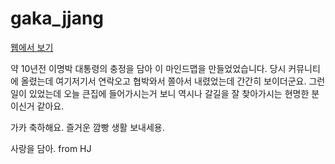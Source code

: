 # gaka_jjang

[웹에서 보기](http://gaka-map.s3-website.ap-northeast-2.amazonaws.com/gaka_jjang-ded4cfbbd88fb6183ae16c6d56d89453.html)

약 10년전 이명박 대통령의 충정을 담아 이 마인드맵을 만들었었습니다.
당시 커뮤니티에 올렸는데 여기저기서 연락오고 협박와서 쫄아서 내렸었는데 간간히 보이더군요.
그런 일이 있었는데 오늘 큰집에 들어가시는거 보니 역시나 갈길을 잘 찾아가시는 현명한 분이신거 같아요.

가카 축하해요. 즐거운 깜빵 생활 보내세용.

사랑을 담아.
from HJ

